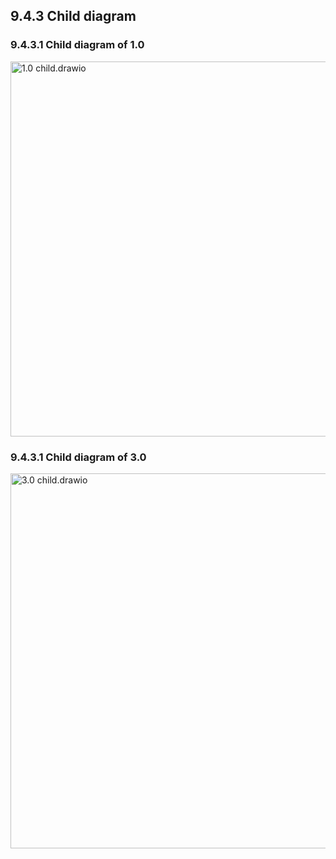 ## 9.4.3 Child diagram
### 9.4.3.1 Child diagram of 1.0
<img src="https://raw.githubusercontent.com/Cheryl322/Technicrab_Project1_SAD_20232024/main/image/1.0%20child.drawio.png" alt="1.0 child.drawio" width="600"/>

### 9.4.3.1 Child diagram of 3.0
<img src="https://raw.githubusercontent.com/Cheryl322/Technicrab_Project1_SAD_20232024/main/image/3.0%20child.drawio.png" alt="3.0 child.drawio" width="600"/>

